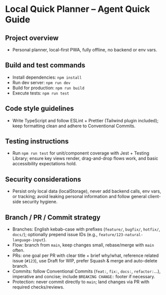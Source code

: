 # Local Quick Planner – Agent Quick Guide

## Project overview
- Personal planner, local-first PWA, fully offline, no backend or env vars.

## Build and test commands
- Install dependencies: `npm install`
- Run dev server: `npm run dev`
- Build for production: `npm run build`
- Execute tests: `npm run test`

## Code style guidelines
- Write TypeScript and follow ESLint + Prettier (Tailwind plugin included); keep formatting clean and adhere to Conventional Commits.

## Testing instructions
- Run `npm run test` for unit/component coverage with Jest + Testing Library; ensure key views render, drag-and-drop flows work, and basic accessibility expectations hold.

## Security considerations
- Persist only local data (localStorage), never add backend calls, env vars, or tracking; avoid leaking personal information and follow general client-side security hygiene.

## Branch / PR / Commit strategy
- Branches: English kebab-case with prefixes (`feature/`, `bugfix/`, `hotfix/`, `docs/`); optionally prepend issue IDs (e.g., `feature/123-natural-language-input`).
- Flow: branch from `main`, keep changes small, rebase/merge with `main` often.
- PRs: one goal per PR with clear title + brief why/what, reference related issue (`#123`), use Draft for WIP, prefer Squash & merge and auto-delete branch.
- Commits: follow Conventional Commits (`feat:`, `fix:`, `docs:`, `refactor:`...), imperative and concise; include `BREAKING CHANGE:` footer if necessary.
- Protection: never commit directly to `main`; land changes via PR with required checks/reviews.
